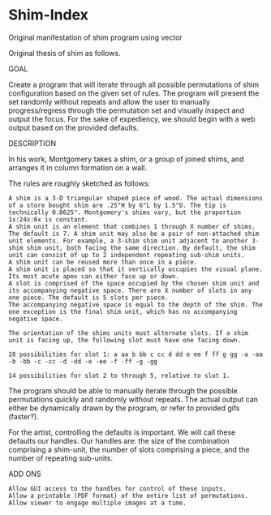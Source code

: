 # Shim-Index
Original manifestation of shim program using vector

Original thesis of shim as follows.

GOAL

Create a program that will iterate through all possible permutations of shim configuration based on the given set of rules. The program will present the set randomly without repeats and allow the user to manually progress/regress through the permutation set and visually inspect and output the focus. For the sake of expediency, we should begin with a web output based on the provided defaults.

DESCRIPTION

In his work, Montgomery takes a shim, or a group of joined shims, and arranges it in column formation on a wall.

The rules are roughly sketched as follows:

    A shim is a 3-D triangular shaped piece of wood. The actual dimensions of a store bought shim are .25"H by 6"L by 1.5"D. The tip is technically 0.0625". Montgomery's shims vary, but the proportion 1x:24x:6x is constant.
    A shim unit is an element that combines 1 through X number of shims. The default is 7. A shim unit may also be a pair of non-attached shim unit elements. For example, a 3-shim shim unit adjacent to another 3-shim shim unit, both facing the same direction. By default, the shim unit can consist of up to 2 independent repeating sub-shim units.
    A shim unit can be reused more than once in a piece.
    A shim unit is placed so that it vertically occupies the visual plane. Its most acute apex can either face up or down.
    A slot is comprised of the space occupied by the chosen shim unit and its accompanying negative space. There are X number of slots in any one piece. The default is 5 slots per piece.
    The accompanying negative space is equal to the depth of the shim. The one exception is the final shim unit, which has no accompanying negative space.

    The orientation of the shims units must alternate slots. If a shim unit is facing up, the following slot must have one facing down.

    28 possibilities for slot 1: a aa b bb c cc d dd e ee f ff g gg -a -aa -b -bb -c -cc -d -dd -e -ee -f -ff -g -gg

    14 possibilities for slot 2 to through 5, relative to slot 1.

The program should be able to manually iterate through the possible permutations quickly and randomly without repeats. The actual output can either be dynamically drawn by the program, or refer to provided gifs (faster?).

For the artist, controlling the defaults is important. We will call these defaults our handles. Our handles are: the size of the combination comprising a shim-unit, the number of slots comprising a piece, and the number of repeating sub-units.

ADD ONS

    Allow GUI access to the handles for control of these inputs.
    Allow a printable (PDF format) of the entire list of permutations.
    Allow viewer to engage multiple images at a time.
